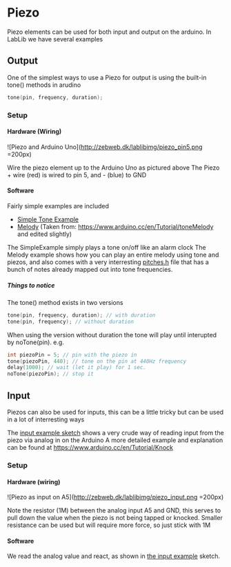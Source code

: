 # Piezo

Piezo elements can be used for both input and output on the arduino.
In LabLib we have several examples

## Output

One of the simplest ways to use a Piezo for output is using the built-in tone() methods in arudino

```C
tone(pin, frequency, duration); 
```

### Setup

#### Hardware (Wiring)
![Piezo and Arduino Uno](http://zebweb.dk/lablibimg/piezo_pin5.png =200px)

Wire the piezo element up to the Arduino Uno as pictured above
The Piezo + wire (red) is wired to pin 5, and - (blue) to GND

#### Software

Fairly simple examples are included
* [Simple Tone Example](SimpleExample/SimpleExample.ino)
* [Melody](Melody/Melody.ino) (Taken from: https://www.arduino.cc/en/Tutorial/toneMelody and edited slightly) 

The SimpleExample simply plays a tone on/off like an alarm clock
The Melody example shows how you can play an entire melody using tone and piezos, and also comes with a very interresting [pitches.h](Melody/pitches.h) file that has a bunch of notes already mapped out into tone frequencies.

##### Things to notice
The tone() method exists in two versions
```C
tone(pin, frequency, duration); // with duration
tone(pin, frequency); // without duration
```
When using the version without duration the tone will play until interupted by noTone(pin).
e.g.
```C
int piezoPin = 5; // pin with the piezo in
tone(piezoPin, 440); // tone on the pin at 440Hz frequency
delay(1000); // wait (let it play) for 1 sec.
noTone(piezoPin); // stop it
```

## Input
Piezos can also be used for inputs, this can be a little tricky but can be used in a lot of interresting ways

The [input example sketch](Input/PiezoInput.ino) shows a very crude way of reading input from the piezo via analog in on the Arduino
A more detailed example and explanation can be found at https://www.arduino.cc/en/Tutorial/Knock

### Setup

#### Hardware (wiring)

![Piezo as input on A5](http://zebweb.dk/lablibimg/piezo_input.png =200px)

Note the resistor (1M) between the analog input A5 and GND, this serves to pull down the value when the piezo is not being tapped or knocked. Smaller resistance can be used but will require more force, so just stick with 1M

#### Software
We read the analog value and react, as shown in [the input example](Input/PiezoInput.ino) sketch.
